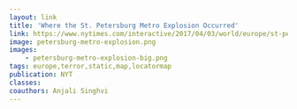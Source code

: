 ```yaml
---
layout: link
title: 'Where the St. Petersburg Metro Explosion Occurred'
link: https://www.nytimes.com/interactive/2017/04/03/world/europe/st-petersburg-metro-explosions-map.html
image: petersburg-metro-explosion.png
images:
    - petersburg-metro-explosion-big.png
tags: europe,terror,static,map,locatormap
publication: NYT
classes:
coauthors: Anjali Singhvi
---
```

